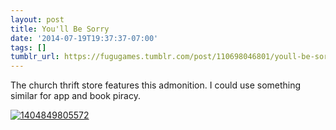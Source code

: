 ```yaml
---
layout: post
title: You'll Be Sorry
date: '2014-07-19T19:37:37-07:00'
tags: []
tumblr_url: https://fugugames.tumblr.com/post/110698046801/youll-be-sorry
---
```

The church thrift store features this admonition. I could use something similar for app and book piracy.

[![1404849805572](http://itshardtofondlepenguins.com/wp-content/uploads/2014/07/1404849805572.jpg)](http://itshardtofondlepenguins.com/wp-content/uploads/2014/07/1404849805572.jpg)

